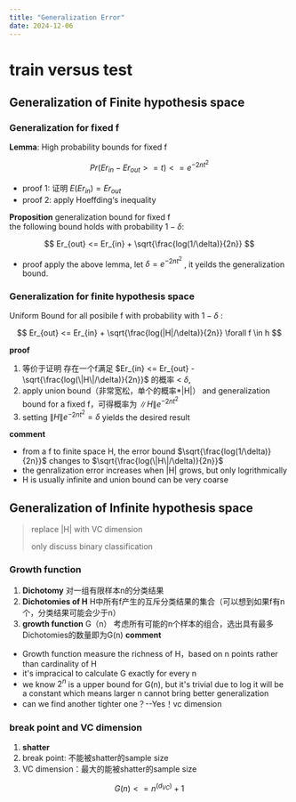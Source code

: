 ```yaml
---
title: "Generalization Error"
date: 2024-12-06
---
```


# train versus test
## Generalization of Finite hypothesis space 
### Generalization for fixed f
**Lemma**: High probability bounds for fixed f  

$$  
Pr(Er_{in}-Er_{out} >= t) <= e^{-2nt^2}  
$$

* proof 1: 证明 $E(Er_{in})=Er_{out}$
* proof 2: apply Hoeffding‘s inequality

**Proposition** generalization bound for fixed f  
the following bound holds with probability $1-\delta$:  

$$  
Er_{out} <= Er_{in} + \sqrt{\frac{log(1/\delta)}{2n}}  
$$  

* proof apply the above lemma, let $\delta = e^{-2nt^2}$ , it yeilds the generalization bound.

### Generalization for finite hypothesis space  
Uniform Bound for all posibile f with probability with $1-\delta$   :  

$$  
Er_{out} <= Er_{in} + \sqrt{\frac{log(|H|/\delta)}{2n}}    \forall f \in h
$$  

**proof**  
1. 等价于证明 存在一个f满足 $Er_{in} <= Er_{out} - \sqrt{\frac{log(\|H\|/\delta)}{2n}}$ 的概率 < $\delta$, 
2. apply union bound（非常宽松，单个的概率*\|H\|） and generalization bound for a fixed f，可得概率为 $\|H\|e^{-2nt^2}$
3. setting $\|H\|e^{-2nt^2} = \delta$ yields the desired result
   
**comment**
*  from a f to finite space H, the error bound $\sqrt{\frac{log(1/\delta)}{2n}}$  changes to $\sqrt{\frac{log(\|H\|/\delta)}{2n}}$
*  the genralization error increases when \|H\| grows, but only logrithmically
*  H is usually infinite and union bound can be very coarse

## Generalization of Infinite hypothesis space  
> replace \|H\| with VC dimension
> 
> only discuss binary classification

### Growth function  
1. **Dichotomy** 对一组有限样本n的分类结果
2. **Dichotomies of H** H中所有f产生的互斥分类结果的集合（可以想到如果f有n个，分类结果可能会少于n）
3. **growth function** G（n） 考虑所有可能的n个样本的组合，选出具有最多Dichotomies的数量即为G(n)
**comment**
* Growth function measure the richness of H，based on n points rather than cardinality of H
* it's impracical to calculate G exactly for every n
* we know $2^n$ is a upper bound for G(n), but it's trivial due to log it will be a constant which means larger n cannot bring better generalization
* can we find another tighter one？--Yes！vc dimension

### break point and VC dimension 
1. **shatter**
2. break point: 不能被shatter的sample size
3. VC dimension：最大的能被shatter的sample size

$$ 
G(n)<= n^(d_{VC})+1  
$$  



